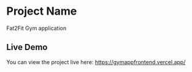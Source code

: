 # Project Name

Fat2Fit Gym application

## Live Demo
You can view the project live here: https://gymappfrontend.vercel.app/
